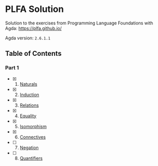 # PLFA Solution

Solution to the exercises from Programming Language Foundations with Agda: https://plfa.github.io/

Agda version: `2.6.1.1`

## Table of Contents

### Part 1

- [x] 1. [Naturals](https://plfa.github.io/Naturals/)
- [x] 2. [Induction](https://plfa.github.io/Induction/)
- [x] 3. [Relations](https://plfa.github.io/Relations/)
- [x] 4. [Equality](https://plfa.github.io/Equality/)
- [x] 5. [Isomorphism](https://plfa.github.io/Isomorphism/)
- [x] 6. [Connectives](https://plfa.github.io/Connectives/)
- [ ] 7. [Negation](https://plfa.github.io/Negation/)
- [ ] 8. [Quantifiers](https://plfa.github.io/Quantifiers/)
